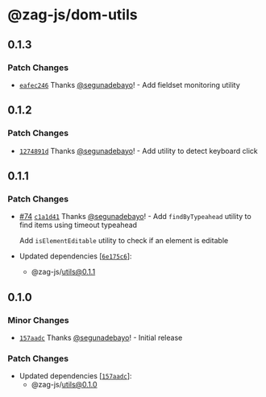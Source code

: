 # @zag-js/dom-utils

## 0.1.3

### Patch Changes

- [`eafec246`](https://github.com/chakra-ui/zag/commit/eafec246b5dfb0c9f4cc421974a8bfa651fe81f0) Thanks
  [@segunadebayo](https://github.com/segunadebayo)! - Add fieldset monitoring utility

## 0.1.2

### Patch Changes

- [`1274891d`](https://github.com/chakra-ui/zag/commit/1274891dc06ea869dd2db78685aab252b7baec91) Thanks
  [@segunadebayo](https://github.com/segunadebayo)! - Add utility to detect keyboard click

## 0.1.1

### Patch Changes

- [#74](https://github.com/chakra-ui/zag/pull/74)
  [`c1a1d41`](https://github.com/chakra-ui/zag/commit/c1a1d4121b5add1b0195633261e9f6b1aca0ff2f) Thanks
  [@segunadebayo](https://github.com/segunadebayo)! - Add `findByTypeahead` utility to find items using timeout
  typeahead

  Add `isElementEditable` utility to check if an element is editable

- Updated dependencies [[`6e175c6`](https://github.com/chakra-ui/zag/commit/6e175c6a69bb70fb78ccdd77a25d83a164298888)]:
  - @zag-js/utils@0.1.1

## 0.1.0

### Minor Changes

- [`157aadc`](https://github.com/chakra-ui/zag/commit/157aadc3ac572d2289432efe32ae3f15a2be4ad1) Thanks
  [@segunadebayo](https://github.com/segunadebayo)! - Initial release

### Patch Changes

- Updated dependencies [[`157aadc`](https://github.com/chakra-ui/zag/commit/157aadc3ac572d2289432efe32ae3f15a2be4ad1)]:
  - @zag-js/utils@0.1.0

